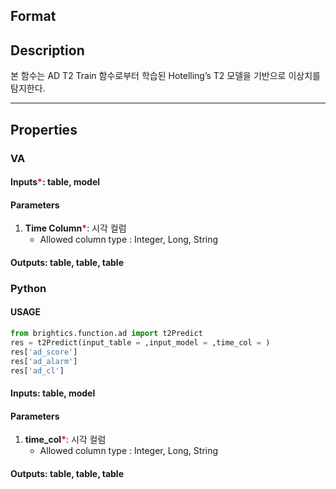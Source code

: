 ## Format



## Description
본 함수는 AD T2 Train 함수로부터 학습된 Hotelling’s T2 모델을 기반으로 이상치를 탐지한다.


---

## Properties
### VA
#### Inputs<b style="color:red">*</b>: table, model

#### Parameters
1. **Time Column**<b style="color:red">*</b>: 시각 컬럼
   - Allowed column type : Integer, Long, String

#### Outputs: table, table, table

### Python

#### USAGE
```python
from brightics.function.ad import t2Predict
res = t2Predict(input_table = ,input_model = ,time_col = )
res['ad_score']
res['ad_alarm']
res['ad_cl']
```
#### Inputs: table, model

#### Parameters
1. **time_col**<b style="color:red">*</b>: 시각 컬럼
   - Allowed column type : Integer, Long, String

#### Outputs: table, table, table

